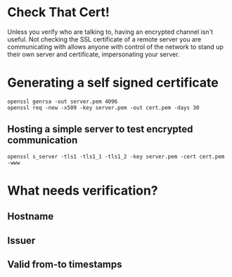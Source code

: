 Check That Cert!
=============

Unless you verify who are talking to, having an encrypted channel isn't useful. Not checking the SSL certificate of a remote server you are communicating with allows anyone with control of the network to stand up their own server and certificate, impersonating your server.


# Generating a self signed certificate

````
openssl genrsa -out server.pem 4096
openssl req -new -x509 -key server.pem -out cert.pem -days 30
````

## Hosting a simple server to test encrypted communication

````
openssl s_server -tls1 -tls1_1 -tls1_2 -key server.pem -cert cert.pem -www
````


# What needs verification?

## Hostname

## Issuer

## Valid from-to timestamps
